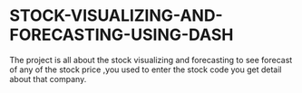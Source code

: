 # STOCK-VISUALIZING-AND-FORECASTING-USING-DASH
The project is all about the stock visualizing and forecasting to see forecast of any of the stock price ,you used to enter the stock code you get detail about that company.

